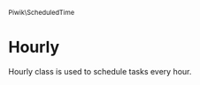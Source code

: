 <small>Piwik\ScheduledTime</small>

Hourly
======

Hourly class is used to schedule tasks every hour.
